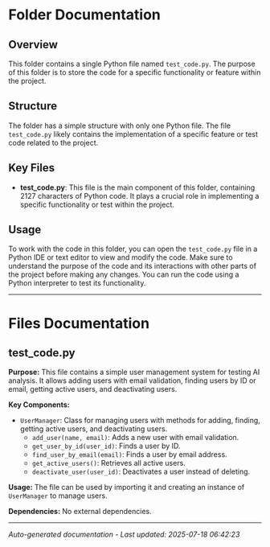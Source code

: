 # Folder Documentation

## Overview
This folder contains a single Python file named `test_code.py`. The purpose of this folder is to store the code for a specific functionality or feature within the project.

## Structure
The folder has a simple structure with only one Python file. The file `test_code.py` likely contains the implementation of a specific feature or test code related to the project.

## Key Files
- **test_code.py**: This file is the main component of this folder, containing 2127 characters of Python code. It plays a crucial role in implementing a specific functionality or test within the project.

## Usage
To work with the code in this folder, you can open the `test_code.py` file in a Python IDE or text editor to view and modify the code. Make sure to understand the purpose of the code and its interactions with other parts of the project before making any changes. You can run the code using a Python interpreter to test its functionality.

---

# Files Documentation

## test_code.py

**Purpose:** This file contains a simple user management system for testing AI analysis. It allows adding users with email validation, finding users by ID or email, getting active users, and deactivating users.

**Key Components:**
- `UserManager`: Class for managing users with methods for adding, finding, getting active users, and deactivating users.
  - `add_user(name, email)`: Adds a new user with email validation.
  - `get_user_by_id(user_id)`: Finds a user by ID.
  - `find_user_by_email(email)`: Finds a user by email address.
  - `get_active_users()`: Retrieves all active users.
  - `deactivate_user(user_id)`: Deactivates a user instead of deleting.

**Usage:** The file can be used by importing it and creating an instance of `UserManager` to manage users.

**Dependencies:** No external dependencies.

---
*Auto-generated documentation - Last updated: 2025-07-18 06:42:23*
